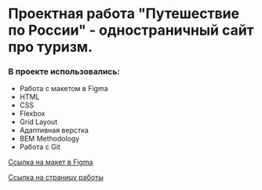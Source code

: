 # Проектная работа "Путешествие по России" - одностраничный сайт про туризм.

### В проекте использовались:
* Работа с макетом в Figma
* HTML
* CSS
* Flexbox
* Grid Layout
* Адаптивная верстка
* BEM Methodology
* Работа с Git

[Ссылка на макет в Figma](https://www.figma.com/file/5S2WSbEFL6awjVWJ0NWL8Q/Sprint-3_-Russia-_-desktop-%2B-mobile?node-id=28503%3A0&t=QD1BS2UvKwX8iLZa-0)

[Ссылка на страницу работы](https://swayka.github.io/russian-travel-NM/)

